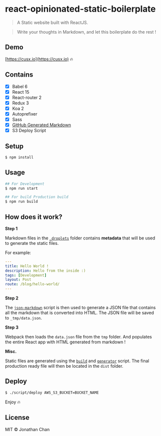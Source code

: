 # react-opinionated-static-boilerplate

> A Static website built with ReactJS.


> Write your thoughts in Markdown, and let this boilerplate do the rest !

## Demo
[https://cusx.io](https://cusx.io) 🔥

## Contains

- [x] Babel 6
- [x] React 15
- [x] React-router 2
- [x] Redux 3
- [x] Koa 2
- [x] Autoprefixer
- [x] Sass
- [x] [GitHub Generated Markdown](https://developer.github.com/v3/markdown/)
- [x] S3 Deploy Script

## Setup

```bash
$ npm install
```

## Usage

```bash
## For Development
$ npm run start

## For build Production build
$ npm run build
```

## How does it work?

**Step 1**

Markdown files in the [`_droplets`](https://github.com/cusxio/react-opinionated-static-boilerplate/tree/master/_droplets) folder contains **metadata** that will be used to generate the static files.

For example:

```yaml
---
title: Hello World !
description: Hello from the inside :)
tags: [Development]
layout: Post
route: /blog/hello-world/
---
```

**Step 2**

The [`json-markdown`](https://github.com/cusxio/react-opinionated-static-boilerplate/blob/master/script/json-markdown.js#L43-L69) script is then used to generate a JSON file that contains all the markdown that is converted into HTML. The JSON file will be saved to `_tmp/data.json`.

**Step 3**

Webpack then loads the `data.json` file from the `tmp` folder. And populates the entire React app with HTML generated from markdown !

**Misc.**

Static files are generated using the [`build`](https://github.com/cusxio/react-opinionated-static-boilerplate/blob/master/script/build) and [`generator`](https://github.com/cusxio/react-opinionated-static-boilerplate/blob/master/script/generator.js) script. The final production ready file will then be located in the `dist` folder.

## Deploy

```bash
$ ./script/deploy AWS_S3_BUCKET=BUCKET_NAME
```

Enjoy 🔥

## License

MIT © Jonathan Chan
